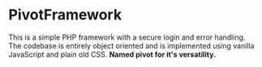 # PivotFramework
This is a simple PHP framework with a secure login and error handling. <br>
The codebase is entirely object oriented and is implemented using vanilla JavaScript and plain old CSS. <b>
Named pivot for it's versatility. 